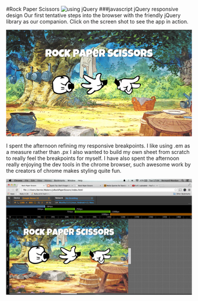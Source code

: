 #Rock Paper Scissors
![using jQuery](http://upload.wikimedia.org/wikipedia/en/9/9e/JQuery_logo.svg)
###javascript jQuery responsive design
Our first tentative steps into the browser with the friendly jQuery library as our companion. Click on the screen shot to see the app in action.

[![screenshot](public/screenGrab.png)](http://cryptic-hollows-5811.herokuapp.com/)

I spent the afternoon refining my responsive breakpoints. I like using .em as a measure rather than .px I also wanted to build my own sheet from scratch to really feel the breakpoints for myself. I have also spent the afternoon really enjoying the dev tools in the chrome browser, such awesome work by the creators of chrome makes styling quite fun.

 ![screenshot](public/ScreenShot.jpg)